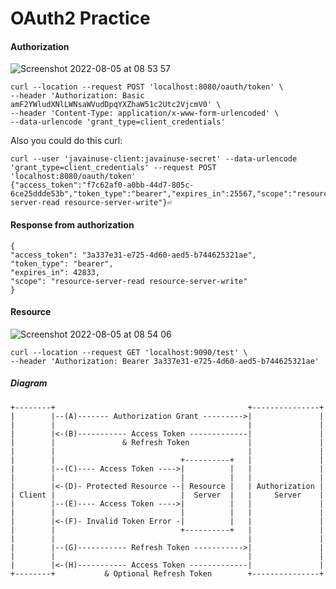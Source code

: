 # OAuth2 Practice

#### Authorization
![Screenshot 2022-08-05 at 08 53 57](https://user-images.githubusercontent.com/27693622/183030126-d9028293-ba34-4f38-9c62-336b8bd234e7.png)

```
curl --location --request POST 'localhost:8080/oauth/token' \
--header 'Authorization: Basic amF2YWludXNlLWNsaWVudDpqYXZhaW51c2Utc2VjcmV0' \
--header 'Content-Type: application/x-www-form-urlencoded' \
--data-urlencode 'grant_type=client_credentials'
```

Also you could do this curl:
```
curl --user 'javainuse-client:javainuse-secret' --data-urlencode 'grant_type=client_credentials' --request POST 'localhost:8080/oauth/token'
{"access_token":"f7c62af0-a0bb-44d7-805c-6ce25ddde53b","token_type":"bearer","expires_in":25567,"scope":"resource-server-read resource-server-write"}⏎
```

#### Response from authorization
```
{
"access_token": "3a337e31-e725-4d60-aed5-b744625321ae",
"token_type": "bearer",
"expires_in": 42833,
"scope": "resource-server-read resource-server-write"
}
```

#### Resource
![Screenshot 2022-08-05 at 08 54 06](https://user-images.githubusercontent.com/27693622/183030024-a2d04704-1e91-4ac2-884a-22e585b5a16c.png)

```
curl --location --request GET 'localhost:9090/test' \
--header 'Authorization: Bearer 3a337e31-e725-4d60-aed5-b744625321ae'
```

##### Diagram
```
+--------+                                           +---------------+
|        |--(A)------- Authorization Grant --------->|               |
|        |                                           |               |
|        |<-(B)----------- Access Token -------------|               |
|        |               & Refresh Token             |               |
|        |                                           |               |
|        |                            +----------+   |               |
|        |--(C)---- Access Token ---->|          |   |               |
|        |                            |          |   |               |
|        |<-(D)- Protected Resource --| Resource |   | Authorization |
| Client |                            |  Server  |   |     Server    |
|        |--(E)---- Access Token ---->|          |   |               |
|        |                            |          |   |               |
|        |<-(F)- Invalid Token Error -|          |   |               |
|        |                            +----------+   |               |
|        |                                           |               |
|        |--(G)----------- Refresh Token ----------->|               |
|        |                                           |               |
|        |<-(H)----------- Access Token -------------|               |
+--------+           & Optional Refresh Token        +---------------+
```
